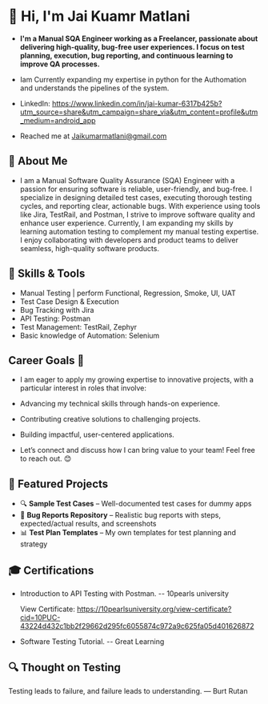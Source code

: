 # 👋 Hi, I'm Jai Kuamr Matlani

- **I'm a Manual SQA Engineer working as a Freelancer, passionate about delivering high-quality, bug-free user experiences. I focus on test planning, execution, bug reporting, and continuous learning to improve QA processes.**

- Iam Currently expanding my expertise in python for the Authomation and understands the pipelines of the system.
- LinkedIn: https://www.linkedin.com/in/jai-kumar-6317b425b?utm_source=share&utm_campaign=share_via&utm_content=profile&utm_medium=android_app
- Reached me at Jaikumarmatlani@gmail.com

  
## 👤 About Me

- I am a Manual Software Quality Assurance (SQA) Engineer with a passion for ensuring software is reliable, user-friendly, and bug-free. I specialize in designing detailed test cases, executing thorough testing cycles, and reporting clear, actionable bugs. With experience using tools like Jira, TestRail, and Postman, I strive to improve software quality and enhance user experience.
Currently, I am expanding my skills by learning automation testing to complement my manual testing expertise. I enjoy collaborating with developers and product teams to deliver seamless, high-quality software products.


## 🧪 Skills & Tools
- Manual Testing | perform Functional, Regression, Smoke, UI, UAT
- Test Case Design & Execution
- Bug Tracking with Jira
- API Testing: Postman
- Test Management: TestRail, Zephyr
- Basic knowledge of Automation: Selenium


## Career Goals 🎯
- I am eager to apply my growing expertise to innovative projects, with a particular interest in roles that involve:

- Advancing my technical skills through hands-on experience.
- Contributing creative solutions to challenging projects.
- Building impactful, user-centered applications.
- Let’s connect and discuss how I can bring value to your team! Feel free to reach out. 😊

## 📂 Featured Projects
- 🔍 **Sample Test Cases** – Well-documented test cases for dummy apps
- 🐞 **Bug Reports Repository** – Realistic bug reports with steps, expected/actual results, and screenshots
- 📊 **Test Plan Templates** – My own templates for test planning and strategy


## 🎓 Certifications
- Introduction to API Testing with Postman. -- 10pearls university
  
  View Certificate: https://10pearlsuniversity.org/view-certificate?cid=10PUC-43224d432c1bb2f29662d295fc6055874c972a9c625fa05d401626872

 - Software Testing Tutorial. -- Great Learning


## 🔍 Thought on Testing

Testing leads to failure, and failure leads to understanding. 
                                                            — Burt Rutan
